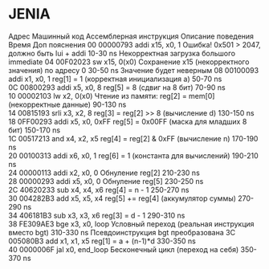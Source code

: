 # JENIA

Адрес	Машинный код	Ассемблерная инструкция	Описание поведения	Время	Доп пояснения
00	00000793	addi x15, x0, 1	Ошибка! 0x501 > 2047, должно быть lui + addi	10-30 ns	Некорректная загрузка большого immediate
04	00F02023	sw x15, 0(x0)	Сохранение x15 (некорректного значения) по адресу 0	30-50 ns	Значение будет неверным
08	00100093	addi x1, x0, 1	reg[1] = 1 (корректная инициализация a)	50-70 ns	
0C	00800293	addi x5, x0, 8	reg[5] = 8 (сдвиг на 8 бит)	70-90 ns	
10	00002103	lw x2, 0(x0)	Чтение из памяти: reg[2] = mem[0] (некорректные данные)	90-130 ns	
14	00815193	srli x3, x2, 8	reg[3] = reg[2] >> 8 (вычисление d)	130-150 ns	
18	0FF00293	addi x5, x0, 0xFF	reg[5] = 0x00FF (маска для младших 8 бит)	150-170 ns	
1C	00517213	and x4, x2, x5	reg[4] = reg[2] & 0xFF (вычисление n)	170-190 ns	
20	00100313	addi x6, x0, 1	reg[6] = 1 (константа для вычислений)	190-210 ns	
24	00000113	addi x2, x0, 0	Обнуление reg[2]	210-230 ns	
28	00000293	addi x5, x0, 0	Обнуление reg[5]	230-250 ns	
2C	40620233	sub x4, x4, x6	reg[4] = n - 1	250-270 ns	
30	004282B3	add x5, x5, x4	reg[5] += reg[4] (аккумулятор суммы)	270-290 ns	
34	406181B3	sub x3, x3, x6	reg[3] = d - 1	290-310 ns	
38	FE309AE3	bge x3, x0, loop	Условный переход (реальная инструкция вместо bgt)	310-330 ns	Псевдоинструкция bgt преобразована
3C	005080B3	add x1, x1, x5	reg[1] = a + (n-1)*d	330-350 ns	
40	0000006F	jal x0, end_loop	Бесконечный цикл (переход на себя)	350-370 ns	

